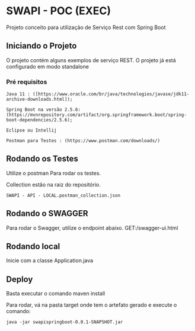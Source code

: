 # SWAPI - POC (EXEC)

Projeto conceito para utilização de Serviço Rest com Spring Boot

## Iniciando o Projeto

O projeto contém alguns exemplos de serviço REST. O projeto já está configurado em modo standalone

### Pré requisitos

```
Java 11 : ([https://www.oracle.com/br/java/technologies/javase/jdk11-archive-downloads.html]);

Spring Boot na versão 2.5.6:  (https://mvnrepository.com/artifact/org.springframework.boot/spring-boot-dependencies/2.5.6);

Eclipse ou Intellij

Postman para Testes : (https://www.postman.com/downloads/)
```

## Rodando os Testes

Utilize o postman Para rodar os testes.

Collection estão na raiz do repositório.


```
SWAPI - API - LOCAL.postman_collection.json
```

## Rodando o SWAGGER

 Para rodar o Swagger, utilize o endpoint abaixo.
GET:/swagger-ui.html

## Rodando local

Inicie com a classe Application.java

## Deploy

Basta executar o comando maven install

Para rodar, vá na pasta target onde tem o artefato gerado e execute o comando:

```
java -jar swapispringboot-0.0.1-SNAPSHOT.jar
```

